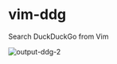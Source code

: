 # vim-ddg
Search DuckDuckGo from Vim



![output-ddg-2](https://github.com/wolandark/vim-ddg/assets/107309764/03e05a9b-4475-4c18-b9b0-d9cb48ecf354)

